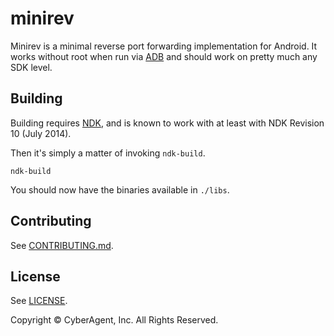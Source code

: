 # minirev

Minirev is a minimal reverse port forwarding implementation for Android. It works without root when run via [ADB](http://developer.android.com/tools/help/adb.html) and should work on pretty much any SDK level.

## Building

Building requires [NDK](https://developer.android.com/tools/sdk/ndk/index.html), and is known to work with at least with NDK Revision 10 (July 2014).

Then it's simply a matter of invoking `ndk-build`.

```
ndk-build
```

You should now have the binaries available in `./libs`.

## Contributing

See [CONTRIBUTING.md](CONTRIBUTING.md).

## License

See [LICENSE](LICENSE).

Copyright © CyberAgent, Inc. All Rights Reserved.
